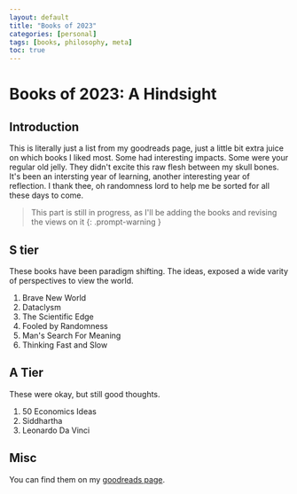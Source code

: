 ```yaml
---
layout: default
title: "Books of 2023"
categories: [personal]
tags: [books, philosophy, meta]
toc: true
---
```

# Books of 2023: A Hindsight

## Introduction

This is literally just a list from my goodreads page, just a little bit extra juice on which books I liked most. Some had interesting impacts. Some were your regular old jelly. They didn't excite this raw flesh between my skull bones. It's been an intersting year of learning, another interesting year of reflection. I thank thee, oh randomness lord to help me be sorted for all these days to come.


> This part is still in progress, as I'll be adding the books and revising the views on it
> {: .prompt-warning }

## S tier
These books have been paradigm shifting. The ideas, exposed a wide varity of perspectives to view the world.
1. Brave New World
2. Dataclysm
3. The Scientific Edge
4. Fooled by Randomness
5. Man's Search For Meaning
6. Thinking Fast and Slow

## A Tier
These were okay, but still good thoughts.
1. 50 Economics Ideas
2. Siddhartha
3. Leonardo Da Vinci

## Misc


You can find them on my [goodreads page](https://www.goodreads.com/user/show/165878015-sanath).
